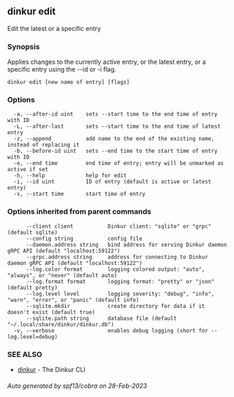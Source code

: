 ## dinkur edit

Edit the latest or a specific entry

### Synopsis

Applies changes to the currently active entry, or the latest entry, or
a specific entry using the --id or -i flag.

```
dinkur edit [new name of entry] [flags]
```

### Options

```
  -a, --after-id uint    sets --start time to the end time of entry with ID
  -L, --after-last       sets --start time to the end time of latest entry
  -z, --append           add name to the end of the existing name, instead of replacing it
  -b, --before-id uint   sets --end time to the start time of entry with ID
  -e, --end time         end time of entry; entry will be unmarked as active if set
  -h, --help             help for edit
  -i, --id uint          ID of entry (default is active or latest entry)
  -s, --start time       start time of entry
```

### Options inherited from parent commands

```
      --client client           Dinkur client: "sqlite" or "grpc" (default sqlite)
      --config string           config file
      --daemon.address string   bind address for serving Dinkur daemon gRPC API (default "localhost:59122")
      --grpc.address string     address for connecting to Dinkur daemon gRPC API (default "localhost:59122")
      --log.color format        logging colored output: "auto", "always", or "never" (default auto)
      --log.format format       logging format: "pretty" or "json" (default pretty)
      --log.level level         logging severity: "debug", "info", "warn", "error", or "panic" (default info)
      --sqlite.mkdir            create directory for data if it doesn't exist (default true)
      --sqlite.path string      database file (default "~/.local/share/dinkur/dinkur.db")
  -v, --verbose                 enables debug logging (short for --log.level=debug)
```

### SEE ALSO

* [dinkur](dinkur.md)	 - The Dinkur CLI

###### Auto generated by spf13/cobra on 28-Feb-2023
